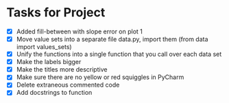 # Tasks for Project 
- [x] Added fill-between with slope error on plot 1
- [x] Move value sets into a separate file data.py, import them  (from data import values_sets)
- [x] Unify the functions into a single function that you call over each data set
- [x] Make the labels bigger
- [x] Make the titles more descriptive
- [x] Make sure there are no yellow or red squiggles in PyCharm
- [x] Delete extraneous commented code
- [x] Add docstrings to function